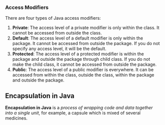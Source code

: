 
### Access Modifiers

There are four types of Java access modifiers:

1. **Private**: The access level of a private modifier is only within the class. It cannot be accessed from outside the class.
2. **Default**: The access level of a default modifier is only within the package. It cannot be accessed from outside the package. If you do not specify any access level, it will be the default.
3. **Protected**: The access level of a protected modifier is within the package and outside the package through child class. If you do not make the child class, it cannot be accessed from outside the package.
4. **Public**: The access level of a public modifier is everywhere. It can be accessed from within the class, outside the class, within the package and outside the package.

## Encapsulation in Java

**Encapsulation in Java** is a _process of wrapping code and data together into a single unit_, for example, a capsule which is mixed of several medicines.